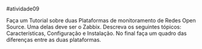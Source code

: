 #atividade09


Faça um Tutorial sobre duas Plataformas de monitoramento de Redes Open Source. Uma delas deve ser o Zabbix. Descreva os seguintes tópicos: Características, Configuração e Instalação. No final faça um quadro das diferenças entre as duas plataformas.
